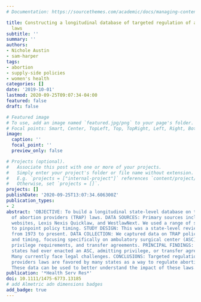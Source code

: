 ```yaml
---
# Documentation: https://sourcethemes.com/academic/docs/managing-content/

title: Constructing a longitudinal database of targeted regulation of abortion providers
  laws
subtitle: ''
summary: ''
authors:
- Nichole Austin
- sam-harper
tags:
- abortion
- supply-side policies
- women's health
categories: []
date: '2019-10-01'
lastmod: 2020-09-25T09:07:34-04:00
featured: false
draft: false

# Featured image
# To use, add an image named `featured.jpg/png` to your page's folder.
# Focal points: Smart, Center, TopLeft, Top, TopRight, Left, Right, BottomLeft, Bottom, BottomRight.
image:
  caption: ''
  focal_point: ''
  preview_only: false

# Projects (optional).
#   Associate this post with one or more of your projects.
#   Simply enter your project's folder or file name without extension.
#   E.g. `projects = ["internal-project"]` references `content/project/deep-learning/index.md`.
#   Otherwise, set `projects = []`.
projects: []
publishDate: '2020-09-25T13:07:34.606300Z'
publication_types:
- 2
abstract: 'OBJECTIVE: To build a longitudinal state-level database on targeted regulation
  of abortion providers (TRAP) laws. DATA SOURCES: Primary sources included state
  websites, Lexis Nexis Quicklaw, and WestlawNext. We used a range of secondary sources
  to pinpoint policy timing. STUDY DESIGN: This was a state-level review of TRAP shifts
  from 1973 to present. DATA COLLECTION: We captured data on TRAP policy activity
  and timing, focusing specifically on ambulatory surgical center (ASC) laws, admitting
  privilege requirements, and transfer agreements. PRINCIPAL FINDINGS: Twenty-five
  states had ever enacted an ASC, admitting privilege, or transfer agreement law.
  Many currently face legal challenges. CONCLUSIONS: Targeted regulation of abortion
  providers laws are favored by many states as a way to regulate abortion provision.
  These data can be used to better understand the impact of these laws.'
publication: '*Health Serv Res*'
doi: 10.1111/1475-6773.13185
# add Almetric adn dimensions badges
add_badge: true
---
```

